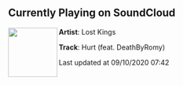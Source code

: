 ## Currently Playing on SoundCloud

[<img align="left" width="100" src="https://i1.sndcdn.com/artworks-trsFgAD8WMxB-0-t50x50.jpg">](https://soundcloud.com/wearelostkings/hurt-feat-deathbyromy)

**Artist**: Lost Kings 

**Track**: Hurt (feat. DeathByRomy)

Last updated at 09/10/2020 07:42
